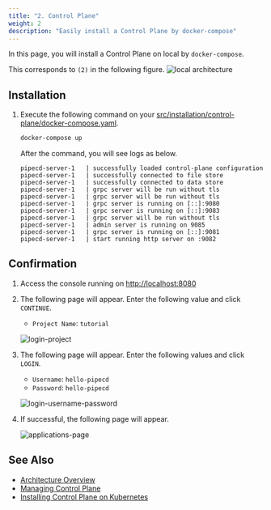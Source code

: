 ```yaml
---
title: "2. Control Plane"
weight: 2
description: "Easily install a Control Plane by docker-compose"
---
```


In this page, you will install a Control Plane on local by `docker-compose`.

This corresponds to `(2)` in the following figure.
![local architecture](/images/architecture.png)


## Installation

1. Execute the following command on your [src/installation/control-plane/docker-compose.yaml](https://github.com/ca-dp/pipecd-tutorial/blob/main/src/installation/control-plane/docker-compose.yaml).
    ```sh
    docker-compose up
    ```

    After the command, you will see logs as below.
    ```log
    pipecd-server-1   | successfully loaded control-plane configuration
    pipecd-server-1   | successfully connected to file store
    pipecd-server-1   | successfully connected to data store
    pipecd-server-1   | grpc server will be run without tls
    pipecd-server-1   | grpc server will be run without tls
    pipecd-server-1   | grpc server is running on [::]:9080
    pipecd-server-1   | grpc server is running on [::]:9083
    pipecd-server-1   | grpc server will be run without tls
    pipecd-server-1   | admin server is running on 9085
    pipecd-server-1   | grpc server is running on [::]:9081
    pipecd-server-1   | start running http server on :9082
    ```

## Confirmation

1. Access the console running on [http://localhost:8080](http://localhost:8080)
2. The following page will appear. Enter the following value and click `CONTINUE`.
   - `Project Name`: `tutorial`

    ![login-project](/images/installation/login1.png)

3. The following page will appear. Enter the following values and click `LOGIN`.
   - `Username`: `hello-pipecd`
   - `Password`: `hello-pipecd`

    ![login-username-password](/images/installation/login2.png)

4. If successful, the following page will appear.

    ![applications-page](/images/installation/applications.png)


## See Also

- [Architecture Overview](https://pipecd.dev/docs/user-guide/managing-controlplane/architecture-overview/)
- [Managing Control Plane](https://pipecd.dev/docs/user-guide/managing-controlplane/)
- [Installing Control Plane on Kubernetes](https://pipecd.dev/docs/installation/install-control-plane/installing-controlplane-on-k8s/)
